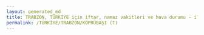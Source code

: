 ```yaml
---
layout: generated_md
title: TRABZON, TÜRKİYE için iftar, namaz vakitleri ve hava durumu - ilçe/eyalet seç
permalink: /TÜRKİYE/TRABZON/KÖPRÜBAŞI (T)
---
```


<script type="text/javascript">
  var country = TÜRKİYE;
  var city = TRABZON;
  var state = KÖPRÜBAŞI (T);
  var lat = 72;
  var lon = 21;
</script>
